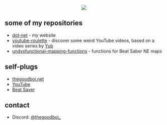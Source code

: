 <p align="center">
	<img src="https://cdn.discordapp.com/attachments/803471147898241027/1143782211695423518/banner.png">
</p>

## some of my repositories

- [dot-net](https://github.com/TheGoodBoi411/dot-net) - my website
- [youtube-roulette](https://thegoodboi411.github.io/youtube-roulette/) - discover some weird YouTube videos, based on a video series by [Yub](youtube.com/yub)
- [undysfunctional-mapping-functions](https://github.com/TheGoodBoi411/undysfunctional-mapping-functions) - functions for Beat Saber NE maps

## self-plugs

- [thegoodboi.net](https://thegoodboi.net)
- [YouTube](https://www.youtube.com/channel/UC-aOekaRwdZTvdcTl2YBIRg)
- [Beat Saver](https://beatsaver.com/profile/4284638)

## contact

- Discord: [@thegoodboi_](https://discord.com/users/515025828736794654)
  
<!--
**TheGoodBoi411/thegoodboi411** is a ✨ _special_ ✨ repository because its `README.md` (this file) appears on your GitHub profile.

Here are some ideas to get you started:

- 🔭 I’m currently working on ...
- 🌱 I’m currently learning ...
- 👯 I’m looking to collaborate on ...
- 🤔 I’m looking for help with ...
- 💬 Ask me about ...
- 📫 How to reach me: ...
- 😄 Pronouns: ...
- ⚡ Fun fact: ...
-->
